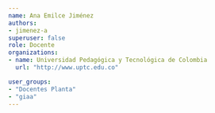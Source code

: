 ```yaml
---
name: Ana Emilce Jiménez
authors:
- jimenez-a
superuser: false
role: Docente 
organizations:
- name: Universidad Pedagógica y Tecnológica de Colombia
  url: "http://www.uptc.edu.co"

user_groups:
- "Docentes Planta"
- "giaa"
---
```


